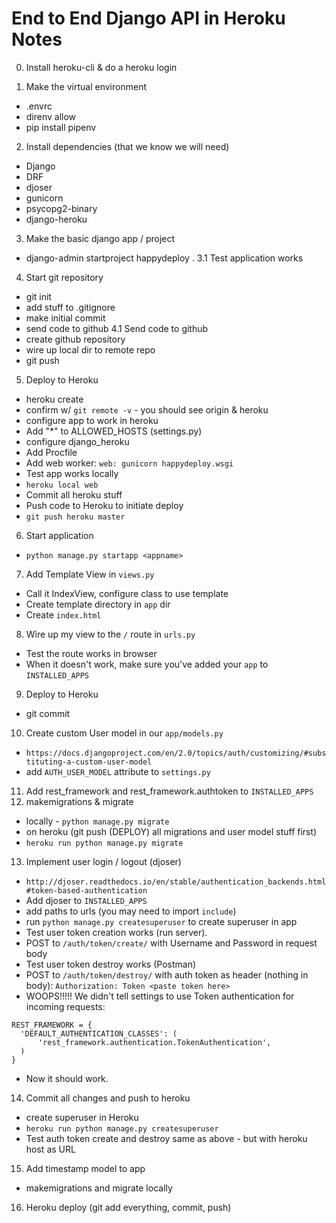 
# End to End Django API in Heroku Notes

0. Install heroku-cli & do a heroku login

1. Make the virtual environment
 - .envrc
 - direnv allow
 - pip install pipenv
2. Install dependencies (that we know we will need)
 - Django
 - DRF
 - djoser
 - gunicorn
 - psycopg2-binary
 - django-heroku
3. Make the basic django app / project
 - django-admin startproject happydeploy .
3.1 Test application works
4. Start git repository
 - git init
 - add stuff to .gitignore
 - make initial commit
 - send code to github
4.1 Send code to github
 - create github repository
 - wire up local dir to remote repo
 - git push
5. Deploy to Heroku
 - heroku create
 - confirm w/ `git remote -v` - you should see origin & heroku
 - configure app to work in heroku
  - Add "\*" to ALLOWED_HOSTS (settings.py)
  - configure django_heroku
 - Add Procfile
  - Add web worker: `web: gunicorn happydeploy.wsgi`
 - Test app works locally
  - `heroku local web`
 - Commit all heroku stuff
 - Push code to Heroku to initiate deploy
  - `git push heroku master`
6. Start application
 - `python manage.py startapp <appname>`
7. Add Template View in `views.py`
 - Call it IndexView, configure class to use template
 - Create template directory in `app` dir
 - Create `index.html`
8. Wire up my view to the `/` route in `urls.py`
 - Test the route works in browser
 - When it doesn't work, make sure you've added your `app` to `INSTALLED_APPS`
9. Deploy to Heroku
 - git commit
10. Create custom User model in our `app/models.py`
 - `https://docs.djangoproject.com/en/2.0/topics/auth/customizing/#substituting-a-custom-user-model`
 - add `AUTH_USER_MODEL` attribute to `settings.py`
11. Add rest_framework and rest_framework.authtoken to `INSTALLED_APPS`
12. makemigrations & migrate
 - locally - `python manage.py migrate`
 - on heroku (git push (DEPLOY) all migrations and user model stuff first)
  - `heroku run python manage.py migrate`
13. Implement user login / logout (djoser)
 - `http://djoser.readthedocs.io/en/stable/authentication_backends.html#token-based-authentication`
 - Add djoser to `INSTALLED_APPS`
 - add paths to urls (you may need to import `include`)
 - run `python manage.py createsuperuser` to create superuser in app
 - Test user token creation works (run server).
  - POST to `/auth/token/create/` with Username and Password in request body
 - Test user token destroy works (Postman)
  - POST to `/auth/token/destroy/` with auth token as header (nothing in body): `Authorization: Token <paste token here>`
  - WOOPS!!!!! We didn't tell settings to use Token authentication for incoming requests:
  ```
  REST_FRAMEWORK = {
    'DEFAULT_AUTHENTICATION_CLASSES': (
        'rest_framework.authentication.TokenAuthentication',
    )
  }
  ```
  - Now it should work.
14. Commit all changes and push to heroku
 - create superuser in Heroku
  - `heroku run python manage.py createsuperuser`
 - Test auth token create and destroy same as above - but with heroku host as URL
15. Add timestamp model to app
 - makemigrations and migrate locally
16. Heroku deploy (git add everything, commit, push)

